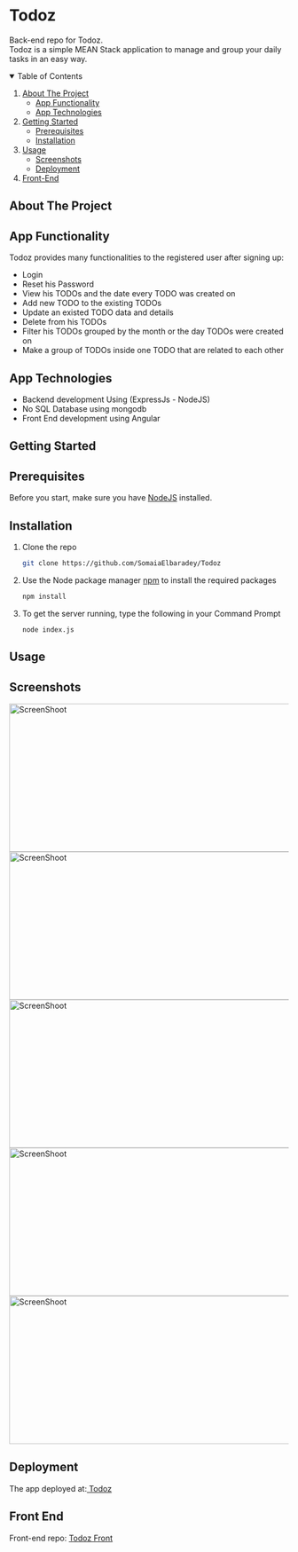 # Todoz
Back-end repo for Todoz.<br>
Todoz is a simple MEAN Stack application to manage and group your daily tasks in an easy way.

<details open="open">
  <summary>Table of Contents</summary>
  <ol>
    <li>
      <a href="#about-the-project">About The Project</a>
      <ul>
        <li><a href="#app-functionality">App Functionality</a></li>
        <li><a href="#app-technologies">App Technologies</a></li>
      </ul>
    </li>
    <li>
      <a href="#getting-started">Getting Started</a>
      <ul>
        <li><a href="#prerequisites">Prerequisites</a></li>
        <li><a href="#installation">Installation</a></li>
      </ul>
    </li>
    <li><a href="#usage">Usage</a>
    <ul>
        <li><a href="#screenshots">Screenshots</a></li>
        <li><a href="#deployment">Deployment</a></li>
      </ul></li>
    <li><a href="#front-end">Front-End </a></li>
  </ol>
</details>

## About The Project

## App Functionality
Todoz provides many functionalities to the registered user after signing up:
<ul>
    <li>Login</li>
    <li>Reset his Password</li>
    <li> View his TODOs and the date every TODO was created on </li>
    <li> Add new TODO to the existing TODOs  </li>
    <li> Update an existed TODO data and details </li>
    <li> Delete from his TODOs </li>
    <li> Filter his TODOs grouped by the month or the day TODOs were created on </li>
    <li> Make a group of TODOs inside one TODO that are related to each other </li>
 </ul>

## App Technologies
<ul>
<li> Backend development Using (ExpressJs - NodeJS)</li>
<li> No SQL Database using mongodb</li>
<li> Front End development using Angular</li>
</ul>

## Getting Started

## Prerequisites
Before you start, make sure you have <a href="https://nodejs.org/en/download/">NodeJS</a> installed.

## Installation
1. Clone the repo
   ```sh
   git clone https://github.com/SomaiaElbaradey/Todoz
   ```
2. Use the Node package manager <a href="https://www.npmjs.com/">npm</a> to install the required packages
   ```sh
   npm install
   ```
3. To get the server running, type the following in your Command Prompt
   ```JS
   node index.js
   ```
   
## Usage

## Screenshots
<img src="https://i.ibb.co/vmCD5cB/1.jpg" width="543" height="267" alt="ScreenShoot">
<img src="https://i.ibb.co/FbgSch3/2.jpg" width="543" height="267" alt="ScreenShoot">
<img src="https://i.ibb.co/pnVvK0T/3.jpg" width="543" height="267" alt="ScreenShoot">
<img src="https://i.ibb.co/s1fg462/4.jpg" width="543" height="267" alt="ScreenShoot">
<img src="https://i.ibb.co/71LtTg8/5.jpg" width="543" height="267" alt="ScreenShoot">

## Deployment
The app deployed at:<a href="https://todozz.herokuapp.com/"> Todoz </a>

## Front End 
Front-end repo: <a href="https://github.com/SomaiaElbaradey/todozFront">Todoz Front</a> 


